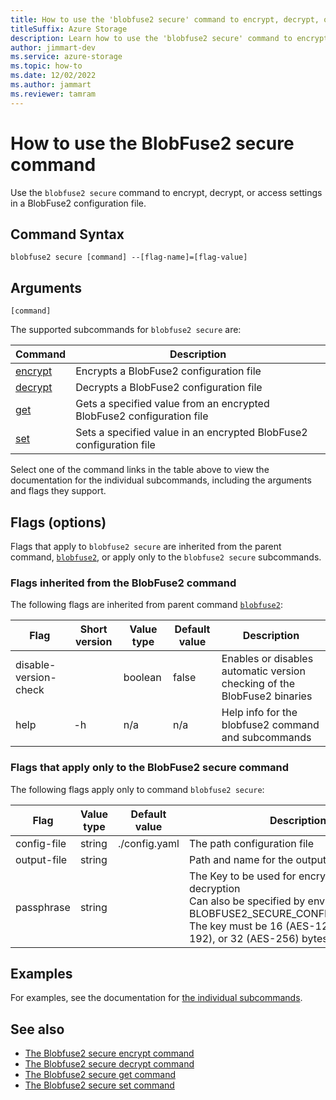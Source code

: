 ```yaml
---
title: How to use the 'blobfuse2 secure' command to encrypt, decrypt, or access settings in a BlobFuse2 configuration file
titleSuffix: Azure Storage
description: Learn how to use the 'blobfuse2 secure' command to encrypt, decrypt, or access settings in a BlobFuse2 configuration file.
author: jimmart-dev
ms.service: azure-storage
ms.topic: how-to
ms.date: 12/02/2022
ms.author: jammart
ms.reviewer: tamram
---
```


# How to use the BlobFuse2 secure command

Use the `blobfuse2 secure` command to encrypt, decrypt, or access settings in a BlobFuse2 configuration file.

## Command Syntax

`blobfuse2 secure [command] --[flag-name]=[flag-value]`

## Arguments

`[command]`

The supported subcommands for `blobfuse2 secure` are:

| Command | Description |
|--|--|
| [encrypt](blobfuse2-commands-secure-encrypt.md)   | Encrypts a BlobFuse2 configuration file                               |
| [decrypt](blobfuse2-commands-secure-decrypt.md)   | Decrypts a BlobFuse2 configuration file                               |
| [get](blobfuse2-commands-secure-get.md)           | Gets a specified value from an encrypted BlobFuse2 configuration file |
| [set](blobfuse2-commands-secure-set.md)           | Sets a specified value in an encrypted BlobFuse2 configuration file   |

Select one of the command links in the table above to view the documentation for the individual subcommands, including the arguments and flags they support.

## Flags (options)

Flags that apply to `blobfuse2 secure` are inherited from the parent command, [`blobfuse2`](blobfuse2-commands.md), or apply only to the `blobfuse2 secure` subcommands.

### Flags inherited from the BlobFuse2 command

The following flags are inherited from parent command [`blobfuse2`](blobfuse2-commands.md):

| Flag | Short version | Value type | Default value | Description |
|--|--|--|--|--|
| disable-version-check |    | boolean | false | Enables or disables automatic version checking of the BlobFuse2 binaries |
| help                  | -h | n/a     | n/a   | Help info for the blobfuse2 command and subcommands                      |

### Flags that apply only to the BlobFuse2 secure command

The following flags apply only to command `blobfuse2 secure`:

| Flag | Value type | Default value | Description |
|--|--|--|--|
| config-file        | string  | ./config.yaml                  | The path configuration file       |
| output-file        | string  |                                | Path and name for the output file |
| passphrase         | string  |                                | The Key to be used for encryption or decryption<br />Can also be specified by environment variable BLOBFUSE2_SECURE_CONFIG_PASSPHRASE.<br />The key must be 16 (AES-128), 24 (AES-192), or 32 (AES-256) bytes in length. |

## Examples

For examples, see the documentation for [the individual subcommands](#arguments).

## See also

- [The Blobfuse2 secure encrypt command](blobfuse2-commands-secure-encrypt.md)
- [The Blobfuse2 secure decrypt command](blobfuse2-commands-secure-decrypt.md)
- [The Blobfuse2 secure get command](blobfuse2-commands-secure-get.md)
- [The Blobfuse2 secure set command](blobfuse2-commands-secure-set.md)

